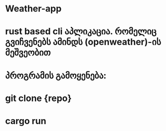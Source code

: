 # Weather-app

# rust based cli აპლიკაცია.  რომელიც გვიჩვენებს ამინდს (openweather)-ის მეშვეობით

# პროგრამის გამოყენება:
# git clone {repo}
# cargo run
